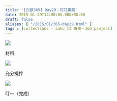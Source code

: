 ```yaml
---
title: '[白狼365] Day29：叮叮蛋糕'
date: 2015-01-29T12:00:00.000+08:00
draft: false
aliases: [ "/2015/01/365-day29.html" ]
tags : [collections - zaku II 白狼・365 project]
---
```


[![](https://farm8.staticflickr.com/7535/15931155148_324b31958e_z.jpg)](https://farm8.staticflickr.com/7535/15931155148_324b31958e_z.jpg)

材料  

[![](https://farm8.staticflickr.com/7543/15932507679_3c0977351a_z.jpg)](https://farm8.staticflickr.com/7543/15932507679_3c0977351a_z.jpg)

充分攪拌  

[![](https://farm8.staticflickr.com/7470/16118572625_b8c15ac5b0_z.jpg)](https://farm8.staticflickr.com/7470/16118572625_b8c15ac5b0_z.jpg)

叮～（完成）